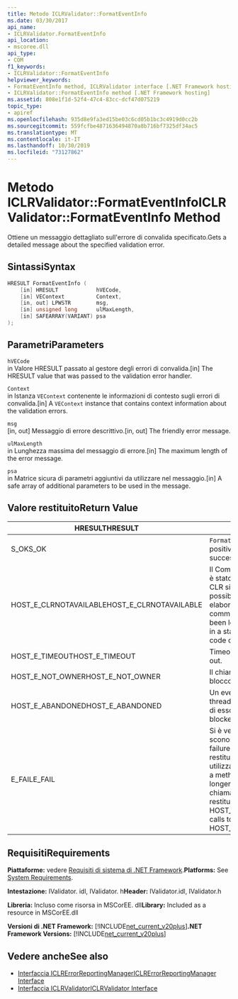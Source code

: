 ```yaml
---
title: Metodo ICLRValidator::FormatEventInfo
ms.date: 03/30/2017
api_name:
- ICLRValidator.FormatEventInfo
api_location:
- mscoree.dll
api_type:
- COM
f1_keywords:
- ICLRValidator::FormatEventInfo
helpviewer_keywords:
- FormatEventInfo method, ICLRValidator interface [.NET Framework hosting]
- ICLRValidator::FormatEventInfo method [.NET Framework hosting]
ms.assetid: 808e1f1d-52f4-47c4-83cc-dcf47d075219
topic_type:
- apiref
ms.openlocfilehash: 935d8e9fa3ed15be03c6cd05b1bc3c4919d0cc2b
ms.sourcegitcommit: 559fcfbe4871636494870a8b716bf7325df34ac5
ms.translationtype: MT
ms.contentlocale: it-IT
ms.lasthandoff: 10/30/2019
ms.locfileid: "73127862"
---
```

# <a name="iclrvalidatorformateventinfo-method"></a><span data-ttu-id="a630a-102">Metodo ICLRValidator::FormatEventInfo</span><span class="sxs-lookup"><span data-stu-id="a630a-102">ICLRValidator::FormatEventInfo Method</span></span>
<span data-ttu-id="a630a-103">Ottiene un messaggio dettagliato sull'errore di convalida specificato.</span><span class="sxs-lookup"><span data-stu-id="a630a-103">Gets a detailed message about the specified validation error.</span></span>  
  
## <a name="syntax"></a><span data-ttu-id="a630a-104">Sintassi</span><span class="sxs-lookup"><span data-stu-id="a630a-104">Syntax</span></span>  
  
```cpp  
HRESULT FormatEventInfo (  
    [in] HRESULT            hVECode,  
    [in] VEContext          Context,  
    [in, out] LPWSTR        msg,  
    [in] unsigned long      ulMaxLength,  
    [in] SAFEARRAY(VARIANT) psa  
);  
```  
  
## <a name="parameters"></a><span data-ttu-id="a630a-105">Parametri</span><span class="sxs-lookup"><span data-stu-id="a630a-105">Parameters</span></span>  
 `hVECode`  
 <span data-ttu-id="a630a-106">in Valore HRESULT passato al gestore degli errori di convalida.</span><span class="sxs-lookup"><span data-stu-id="a630a-106">[in] The HRESULT value that was passed to the validation error handler.</span></span>  
  
 `Context`  
 <span data-ttu-id="a630a-107">in Istanza `VEContext` contenente le informazioni di contesto sugli errori di convalida.</span><span class="sxs-lookup"><span data-stu-id="a630a-107">[in] A `VEContext` instance that contains context information about the validation errors.</span></span>  
  
 `msg`  
 <span data-ttu-id="a630a-108">[in, out] Messaggio di errore descrittivo.</span><span class="sxs-lookup"><span data-stu-id="a630a-108">[in, out] The friendly error message.</span></span>  
  
 `ulMaxLength`  
 <span data-ttu-id="a630a-109">in Lunghezza massima del messaggio di errore.</span><span class="sxs-lookup"><span data-stu-id="a630a-109">[in] The maximum length of the error message.</span></span>  
  
 `psa`  
 <span data-ttu-id="a630a-110">in Matrice sicura di parametri aggiuntivi da utilizzare nel messaggio.</span><span class="sxs-lookup"><span data-stu-id="a630a-110">[in] A safe array of additional parameters to be used in the message.</span></span>  
  
## <a name="return-value"></a><span data-ttu-id="a630a-111">Valore restituito</span><span class="sxs-lookup"><span data-stu-id="a630a-111">Return Value</span></span>  
  
|<span data-ttu-id="a630a-112">HRESULT</span><span class="sxs-lookup"><span data-stu-id="a630a-112">HRESULT</span></span>|<span data-ttu-id="a630a-113">Descrizione</span><span class="sxs-lookup"><span data-stu-id="a630a-113">Description</span></span>|  
|-------------|-----------------|  
|<span data-ttu-id="a630a-114">S_OK</span><span class="sxs-lookup"><span data-stu-id="a630a-114">S_OK</span></span>|<span data-ttu-id="a630a-115">`FormatEventInfo` ha restituito un esito positivo.</span><span class="sxs-lookup"><span data-stu-id="a630a-115">`FormatEventInfo` returned successfully.</span></span>|  
|<span data-ttu-id="a630a-116">HOST_E_CLRNOTAVAILABLE</span><span class="sxs-lookup"><span data-stu-id="a630a-116">HOST_E_CLRNOTAVAILABLE</span></span>|<span data-ttu-id="a630a-117">Il Common Language Runtime (CLR) non è stato caricato in un processo oppure CLR si trova in uno stato in cui non è possibile eseguire codice gestito o elaborare la chiamata correttamente.</span><span class="sxs-lookup"><span data-stu-id="a630a-117">The common language runtime (CLR) has not been loaded into a process, or the CLR is in a state in which it cannot run managed code or process the call successfully.</span></span>|  
|<span data-ttu-id="a630a-118">HOST_E_TIMEOUT</span><span class="sxs-lookup"><span data-stu-id="a630a-118">HOST_E_TIMEOUT</span></span>|<span data-ttu-id="a630a-119">Timeout della chiamata.</span><span class="sxs-lookup"><span data-stu-id="a630a-119">The call timed out.</span></span>|  
|<span data-ttu-id="a630a-120">HOST_E_NOT_OWNER</span><span class="sxs-lookup"><span data-stu-id="a630a-120">HOST_E_NOT_OWNER</span></span>|<span data-ttu-id="a630a-121">Il chiamante non è il proprietario del blocco.</span><span class="sxs-lookup"><span data-stu-id="a630a-121">The caller does not own the lock.</span></span>|  
|<span data-ttu-id="a630a-122">HOST_E_ABANDONED</span><span class="sxs-lookup"><span data-stu-id="a630a-122">HOST_E_ABANDONED</span></span>|<span data-ttu-id="a630a-123">Un evento è stato annullato mentre un thread bloccato o Fiber era in attesa su di esso.</span><span class="sxs-lookup"><span data-stu-id="a630a-123">An event was canceled while a blocked thread or fiber was waiting on it.</span></span>|  
|<span data-ttu-id="a630a-124">E_FAIL</span><span class="sxs-lookup"><span data-stu-id="a630a-124">E_FAIL</span></span>|<span data-ttu-id="a630a-125">Si è verificato un errore irreversibile sconosciuto.</span><span class="sxs-lookup"><span data-stu-id="a630a-125">An unknown catastrophic failure occurred.</span></span> <span data-ttu-id="a630a-126">Quando un metodo restituisce E_FAIL, CLR non è più utilizzabile all'interno del processo.</span><span class="sxs-lookup"><span data-stu-id="a630a-126">When a method returns E_FAIL, the CLR is no longer usable within the process.</span></span> <span data-ttu-id="a630a-127">Le chiamate successive ai metodi di hosting restituiscono HOST_E_CLRNOTAVAILABLE.</span><span class="sxs-lookup"><span data-stu-id="a630a-127">Subsequent calls to hosting methods return HOST_E_CLRNOTAVAILABLE.</span></span>|  
  
## <a name="requirements"></a><span data-ttu-id="a630a-128">Requisiti</span><span class="sxs-lookup"><span data-stu-id="a630a-128">Requirements</span></span>  
 <span data-ttu-id="a630a-129">**Piattaforme:** vedere [Requisiti di sistema di .NET Framework](../../../../docs/framework/get-started/system-requirements.md).</span><span class="sxs-lookup"><span data-stu-id="a630a-129">**Platforms:** See [System Requirements](../../../../docs/framework/get-started/system-requirements.md).</span></span>  
  
 <span data-ttu-id="a630a-130">**Intestazione:** IValidator. idl, IValidator. h</span><span class="sxs-lookup"><span data-stu-id="a630a-130">**Header:** IValidator.idl, IValidator.h</span></span>  
  
 <span data-ttu-id="a630a-131">**Libreria:** Incluso come risorsa in MSCorEE. dll</span><span class="sxs-lookup"><span data-stu-id="a630a-131">**Library:** Included as a resource in MSCorEE.dll</span></span>  
  
 <span data-ttu-id="a630a-132">**Versioni di .NET Framework:** [!INCLUDE[net_current_v20plus](../../../../includes/net-current-v20plus-md.md)]</span><span class="sxs-lookup"><span data-stu-id="a630a-132">**.NET Framework Versions:** [!INCLUDE[net_current_v20plus](../../../../includes/net-current-v20plus-md.md)]</span></span>  
  
## <a name="see-also"></a><span data-ttu-id="a630a-133">Vedere anche</span><span class="sxs-lookup"><span data-stu-id="a630a-133">See also</span></span>

- [<span data-ttu-id="a630a-134">Interfaccia ICLRErrorReportingManager</span><span class="sxs-lookup"><span data-stu-id="a630a-134">ICLRErrorReportingManager Interface</span></span>](../../../../docs/framework/unmanaged-api/hosting/iclrerrorreportingmanager-interface.md)
- [<span data-ttu-id="a630a-135">Interfaccia ICLRValidator</span><span class="sxs-lookup"><span data-stu-id="a630a-135">ICLRValidator Interface</span></span>](../../../../docs/framework/unmanaged-api/hosting/iclrvalidator-interface.md)
